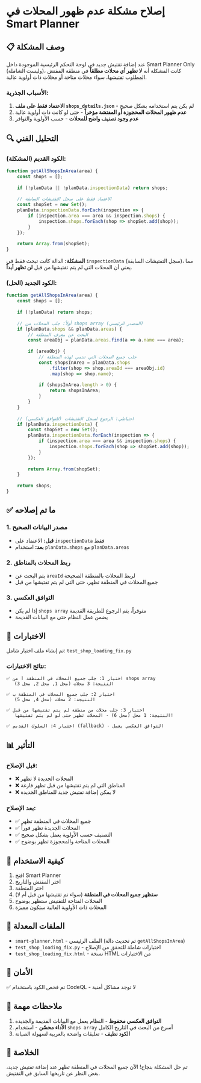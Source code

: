 # إصلاح مشكلة عدم ظهور المحلات في Smart Planner

## 📋 وصف المشكلة

عند إضافة تفتيش جديد في لوحة التحكم الرئيسية الموجودة داخل Smart Planner Only (وليست الشاملة)، كانت المشكلة أنه **لا تظهر أي محلات مطلقاً** في منطقة المفتش المطلوب تفتيشها، سواء محلات متاحة أو محلات ذات أولوية عالية.

### الأسباب الجذرية:

1. **الاعتماد فقط على ملف `shops_details.json`** - لم يكن يتم استخدامه بشكل صحيح
2. **عدم ظهور المحلات المحجوزة أو المفتشة مؤخراً** - حتى لو كانت ذات أولوية عالية
3. **عدم وجود تصنيف واضح للمحلات** - حسب الأولوية والتوافر

## 🔍 التحليل الفني

### الكود القديم (المشكلة):

```javascript
function getAllShopsInArea(area) {
    const shops = [];
    
    if (!planData || !planData.inspectionData) return shops;
    
    // الاعتماد فقط على سجل التفتيشات السابقة
    const shopSet = new Set();
    planData.inspectionData.forEach(inspection => {
        if (inspection.area === area && inspection.shops) {
            inspection.shops.forEach(shop => shopSet.add(shop));
        }
    });
    
    return Array.from(shopSet);
}
```

**المشكلة:** الدالة كانت تبحث فقط في `inspectionData` (سجل التفتيشات السابقة)، مما يعني أن المحلات التي لم يتم تفتيشها من قبل **لن تظهر أبداً**.

### الكود الجديد (الحل):

```javascript
function getAllShopsInArea(area) {
    const shops = [];
    
    if (!planData) return shops;
    
    // أولاً: جلب المحلات من shops array (المصدر الرئيسي)
    if (planData.shops && planData.areas) {
        // البحث عن معرف المنطقة
        const areaObj = planData.areas.find(a => a.name === area);
        
        if (areaObj) {
            // جلب جميع المحلات التي تنتمي لهذه المنطقة
            const shopsInArea = planData.shops
                .filter(shop => shop.areaId === areaObj.id)
                .map(shop => shop.name);
            
            if (shopsInArea.length > 0) {
                return shopsInArea;
            }
        }
    }
    
    // احتياطي: الرجوع لسجل التفتيشات (للتوافق العكسي)
    if (planData.inspectionData) {
        const shopSet = new Set();
        planData.inspectionData.forEach(inspection => {
            if (inspection.area === area && inspection.shops) {
                inspection.shops.forEach(shop => shopSet.add(shop));
            }
        });
        
        return Array.from(shopSet);
    }
    
    return shops;
}
```

## ✅ ما تم إصلاحه

### 1. مصدر البيانات الصحيح
- **قبل:** الاعتماد على `inspectionData` فقط
- **بعد:** استخدام `planData.shops` مع `planData.areas`

### 2. ربط المحلات بالمناطق
- يتم البحث عن `areaId` لربط المحلات بالمنطقة الصحيحة
- جميع المحلات في المنطقة تظهر، حتى التي لم يتم تفتيشها من قبل

### 3. التوافق العكسي
- إذا لم يكن `shops array` متوفراً، يتم الرجوع للطريقة القديمة
- يضمن عمل النظام حتى مع البيانات القديمة

## 🧪 الاختبارات

تم إنشاء ملف اختبار شامل: `test_shop_loading_fix.py`

### نتائج الاختبارات:

```
✅ اختبار 1: جلب جميع المحلات في المنطقة أ من shops array
   النتيجة: 3 محلات (محل 1, محل 2, محل 3)

✅ اختبار 2: جلب جميع المحلات في المنطقة ب
   النتيجة: 2 محلات (محل 4, محل 5)

✅ اختبار 3: جلب محلات من منطقة لم يتم تفتيشها من قبل
   النتيجة: 1 محل (محل 6) - المحلات تظهر حتى لو لم يتم تفتيشها!

✅ اختبار 4: السلوك القديم (fallback) - التوافق العكسي يعمل
```

## 📊 التأثير

### قبل الإصلاح:
- ❌ المحلات الجديدة لا تظهر
- ❌ المناطق التي لم يتم تفتيشها من قبل تظهر فارغة
- ❌ لا يمكن إضافة تفتيش جديد للمناطق الجديدة

### بعد الإصلاح:
- ✅ جميع المحلات في المنطقة تظهر
- ✅ المحلات الجديدة تظهر فوراً
- ✅ التصنيف حسب الأولوية يعمل بشكل صحيح
- ✅ المحلات المتاحة والمحجوزة تظهر بوضوح

## 🎯 كيفية الاستخدام

1. افتح Smart Planner
2. اختر المفتش والتاريخ
3. اختر المنطقة
4. **ستظهر جميع المحلات في المنطقة** (سواء تم تفتيشها من قبل أم لا)
5. المحلات المتاحة للتفتيش ستظهر بوضوح
6. المحلات ذات الأولوية العالية ستكون مميزة

## 📁 الملفات المعدلة

- `smart-planner.html` - الملف الرئيسي (تم تحديث دالة `getAllShopsInArea`)
- `test_shop_loading_fix.py` - اختبارات شاملة للتحقق من الإصلاح
- `test_shop_loading_fix.html` - نسخة HTML من الاختبارات

## 🔐 الأمان

✅ تم فحص الكود باستخدام CodeQL - لا توجد مشاكل أمنية

## 📝 ملاحظات مهمة

1. **التوافق العكسي محفوظ** - النظام يعمل مع البيانات القديمة والجديدة
2. **الأداء محسّن** - استخدام `shops array` أسرع من البحث في التاريخ الكامل
3. **الكود نظيف** - تعليقات واضحة بالعربية لسهولة الصيانة

## 🎉 الخلاصة

تم حل المشكلة بنجاح! الآن جميع المحلات في المنطقة تظهر عند إضافة تفتيش جديد، بغض النظر عن تاريخها السابق في التفتيش.

